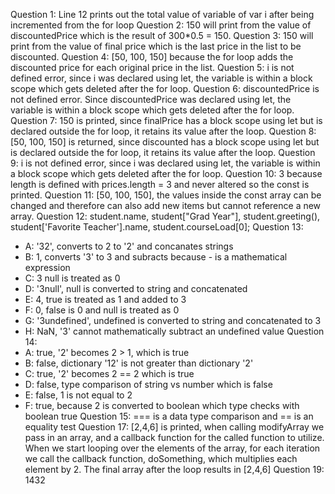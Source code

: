 Question 1: Line 12 prints out the total value of variable of var i after being incremented from the for loop
Question 2: 150 will print from the value of discountedPrice which is the result of 300*0.5 = 150.
Question 3: 150 will print from the value of final price which is the last price in the list to be discounted.
Question 4: [50, 100, 150] because the for loop adds the discounted price for each original price in the list.
Question 5: i is not defined error, since i was declared using let, the variable is within a block scope which gets deleted after the for loop.
Question 6: discountedPrice is not defined error. Since discountedPrice was declared using let, the variable is within a block scope which gets deleted after the for loop.
Question 7: 150 is printed, since finalPrice has a block scope using let but is declared outside the for loop, it retains its value after the loop.
Question 8: [50, 100, 150] is returned, since discounted has a block scope using let but is declared outside the for loop, it retains its value after the loop.
Question 9: i is not defined error, since i was declared using let, the variable is within a block scope which gets deleted after the for loop.
Question 10: 3 because length is defined with prices.length = 3 and never altered so the const is printed. 
Question 11: [50, 100, 150], the values inside the const array can be changed and therefore can also add new items but cannot reference a new array.
Question 12: student.name, student["Grad Year"], student.greeting(), student['Favorite Teacher'].name, student.courseLoad[0];
Question 13: 
- A: '32', converts to 2 to '2' and concanates strings
- B: 1, converts '3' to 3 and subracts because - is a mathematical expression
- C: 3 null is treated as 0
- D: '3null', null is converted to string and concatenated
- E: 4, true is treated as 1 and added to 3
- F: 0, false is 0 and null is treated as 0
- G: '3undefined', undefined is converted to string and concatenated to 3
- H: NaN, '3' cannot mathematically subtract an undefined value
Question 14:
- A: true, '2' becomes 2 > 1, which is true
- B: false, dictionary '12' is not greater than dictionary '2'
- C: true, '2' becomes 2 == 2 which is true
- D: false, type comparison of string vs number which is false
- E: false, 1 is not equal to 2
- F: true, because 2 is converted to boolean which type checks with boolean true
Question 15: === is a data type comparison and == is an equality test
Question 17: [2,4,6] is printed, when calling modifyArray we pass in an array, and a callback function for the called function to utilize. When we start looping over the elements of the array, for each iteration we call the callback function, doSomething, which multiplies each element by 2. The final array after the loop results in [2,4,6]
Question 19: 1432